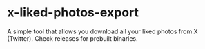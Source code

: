 # x-liked-photos-export

A simple tool that allows you download all your liked photos from X (Twitter). Check releases for prebuilt binaries.